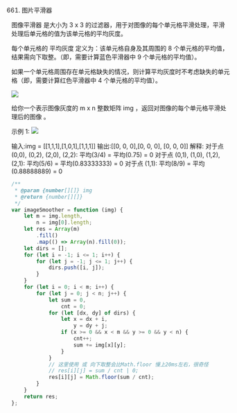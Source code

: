 661. 图片平滑器

图像平滑器 是大小为 3 x 3 的过滤器，用于对图像的每个单元格平滑处理，平滑处理后单元格的值为该单元格的平均灰度。

每个单元格的 平均灰度 定义为：该单元格自身及其周围的 8 个单元格的平均值，结果需向下取整。（即，需要计算蓝色平滑器中 9 个单元格的平均值）。

如果一个单元格周围存在单元格缺失的情况，则计算平均灰度时不考虑缺失的单元格（即，需要计算红色平滑器中 4 个单元格的平均值）。

![](https://assets.leetcode.com/uploads/2021/05/03/smoother-grid.jpg)

给你一个表示图像灰度的 m x n 整数矩阵 img ，返回对图像的每个单元格平滑处理后的图像 。

示例 1:
![](https://assets.leetcode.com/uploads/2021/05/03/smooth-grid.jpg)

输入:img = [[1,1,1],[1,0,1],[1,1,1]]
输出:[[0, 0, 0],[0, 0, 0], [0, 0, 0]]
解释:
对于点 (0,0), (0,2), (2,0), (2,2): 平均(3/4) = 平均(0.75) = 0
对于点 (0,1), (1,0), (1,2), (2,1): 平均(5/6) = 平均(0.83333333) = 0
对于点 (1,1): 平均(8/9) = 平均(0.88888889) = 0

```js
/**
 * @param {number[][]} img
 * @return {number[][]}
 */
var imageSmoother = function (img) {
    let m = img.length,
        n = img[0].length;
    let res = Array(m)
        .fill()
        .map(() => Array(n).fill(0));
    let dirs = [];
    for (let i = -1; i <= 1; i++) {
        for (let j = -1; j <= 1; j++) {
            dirs.push([i, j]);
        }
    }
    for (let i = 0; i < m; i++) {
        for (let j = 0; j < n; j++) {
            let sum = 0,
                cnt = 0;
            for (let [dx, dy] of dirs) {
                let x = dx + i,
                    y = dy + j;
                if (x >= 0 && x < m && y >= 0 && y < n) {
                    cnt++;
                    sum += img[x][y];
                }
            }
            // 这里使用 或 向下取整会比Math.floor 慢上20ms左右，很奇怪
            // res[i][j] = sum / cnt | 0;
            res[i][j] = Math.floor(sum / cnt);
        }
    }
    return res;
};
```

